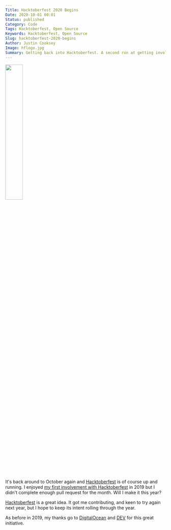 ```yaml
---
Title: Hacktoberfest 2020 Begins
Date: 2020-10-01 00:01
Status: published
Category: Code
Tags: Hacktoberfest, Open Source
Keywords: Hacktoberfest, Open Source
Slug: hacktoberfest-2020-begins
Author: Justin Cooksey
Image: hflogo.jpg
Summary: Getting back into Hacktoberfest. A second run at getting involved in Open Source by entering Hacktoberfest. It's really only about getting you involved.
---
```


<a href="https://hacktoberfest.com/"><img src="{attach}hflogo.jpg"  width="33%" height="33%"></a>

It's back around to October again and [Hacktoberfest](https://hacktoberfest.digitalocean.com/) is of course up and running. I enjoyed [my first involvement with Hacktoberfest](https://justincooksey.com/blog/hacktoberfest-2019/) in 2019 but I didn't complete enough pull request for the month. Will I make it this year?

[Hacktoberfest](https://hacktoberfest.digitalocean.com/) is a great idea. It got me contributing, and keen to try again next year, but I hope to keep its intent rolling through the year.

As before in 2019, my thanks go to [DigitalOcean](https://www.digitalocean.com/) and [DEV](https://dev.to/) for this great initiative.
